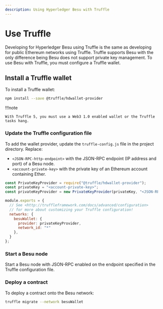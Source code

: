 ```yaml
---
description: Using Hyperledger Besu with Truffle
---
```


# Use Truffle

Developing for Hyperledger Besu using Truffle is the same as developing for public Ethereum
networks using Truffle. Truffle supports Besu with the only difference being Besu does not support
private key management. To use Besu with Truffle, you must configure a Truffle wallet.

## Install a Truffle wallet

To install a Truffle wallet:

```bash
npm install --save @truffle/hdwallet-provider
```

!!!note

    With Truffle 5, you must use a Web3 1.0 enabled wallet or the Truffle tasks hang.

### Update the Truffle configuration file

To add the wallet provider, update the `truffle-config.js` file in the project directory. Replace:

* `<JSON-RPC-http-endpoint>` with the JSON-RPC endpoint (IP address and port) of a Besu node.
* `<account-private-key>` with the private key of an Ethereum account containing Ether.

```javascript
const PrivateKeyProvider = require("@truffle/hdwallet-provider");
const privateKey = "<account-private-key>";
const privateKeyProvider = new PrivateKeyProvider(privateKey, "<JSON-RPC-http-endpoint>");

module.exports = {
  // See <http://truffleframework.com/docs/advanced/configuration>
  // for more about customizing your Truffle configuration!
  networks: {
    besuWallet: {
      provider: privateKeyProvider,
      network_id: "*"
    },
  }
};
```

### Start a Besu node

Start a Besu node with JSON-RPC enabled on the endpoint specified in the Truffle configuration
file.

### Deploy a contract

To deploy a contract onto the Besu network:

```bash
truffle migrate --network besuWallet
```

